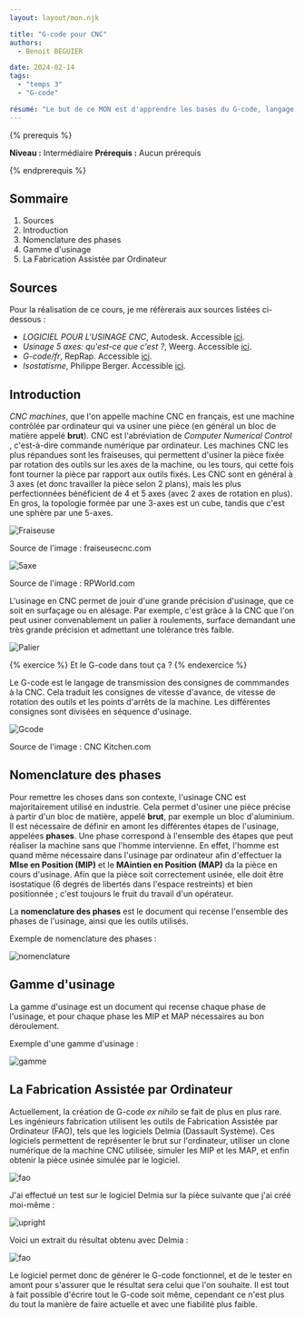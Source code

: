 ```yaml
---
layout: layout/mon.njk

title: "G-code pour CNC"
authors:
  - Benoit BEGUIER

date: 2024-02-14
tags: 
  - "temps 3"
  - "G-code"

résumé: "Le but de ce MON est d'apprendre les bases du G-code, langage permettant d'indiquer à une machine CNC (type fraiseuse par exemple) comment usiner une pièce"
---
```


{% prerequis %}

**Niveau :** Intermédiaire
**Prérequis :** Aucun prérequis

{% endprerequis %}

## Sommaire

1. Sources
2. Introduction
3. Nomenclature des phases
4. Gamme d'usinage
5. La Fabrication Assistée par Ordinateur

## Sources

Pour la réalisation de ce cours, je me réfèrerais aux sources listées ci-dessous :

- *LOGICIEL POUR L'USINAGE CNC*, Autodesk. Accessible [ici](https://www.autodesk.fr/solutions/cnc-machining-software).
- *Usinage 5 axes: qu'est-ce que c'est ?*, Weerg. Accessible [ici](https://www.weerg.com/fr/guides/usinage-5-axes-definition).
- *G-code/fr*, RepRap. Accessible [ici](https://reprap.org/wiki/G-code/fr).
- *Isostatisme*, Philippe Berger. Accessible [ici](http://philippe.berger2.free.fr/productique/ressources/isostatisme/isostatisme.htm).

## Introduction

*CNC machines*, que l'on appelle machine CNC en français, est une machine contrôlée par ordinateur qui va usiner une pièce (en général un bloc de matière appelé **brut**). CNC est l'abréviation de *Computer Numerical Control* , c'est-à-dire commande numérique par ordinateur. Les machines CNC les plus répandues sont les fraiseuses, qui permettent d'usiner la pièce fixée par rotation des outils sur les axes de la machine, ou les tours, qui cette fois font tourner la pièce par rapport aux outils fixés. Les CNC sont en général à 3 axes (et donc travailler la pièce selon 2 plans), mais les plus perfectionnées bénéficient de 4 et 5 axes (avec 2 axes de rotation en plus). En gros, la topologie formée par une 3-axes est un cube, tandis que c'est une sphère par une 5-axes.

![Fraiseuse](Fraiseuse.webp)

Source de l'image : fraiseusecnc.com

![5axe](5-axes.webp)

Source de l'image : RPWorld.com

L'usinage en CNC permet de jouir d'une grande précision d'usinage, que ce soit en surfaçage ou en alésage. Par exemple, c'est grâce à la CNC que l'on peut usiner convenablement un palier à roulements, surface demandant une très grande précision et admettant une tolérance très faible.

![Palier](Palier.webp)

{% exercice %}
Et le G-code dans tout ça ?
{% endexercice %}

Le G-code est le langage de transmission des consignes de commmandes à la CNC. Cela traduit les consignes de vitesse d'avance, de vitesse de rotation des outils et les points d'arrêts de la machine. Les différentes consignes sont divisées en séquence d'usinage.

![Gcode](gcode.webp)

Source de l'image : CNC Kitchen.com

## Nomenclature des phases

Pour remettre les choses dans son contexte, l'usinage CNC est majoritairement utilisé en industrie. Cela permet d'usiner une pièce précise à partir d'un bloc de matière, appelé **brut**, par exemple un bloc d'aluminium. Il est nécessaire de définir en amont les différentes étapes de l'usinage, appelées **phases**. Une phase correspond à l'ensemble des étapes que peut réaliser la machine sans que l'homme intervienne. En effet, l'homme est quand même nécessaire dans l'usinage par ordinateur afin d'effectuer la **MIse en Position (MIP)** et le **MAintien en Position (MAP)** da la pièce en cours d'usinage. Afin que la pièce soit correctement usinée, elle doit être isostatique (6 degrés de libertés dans l'espace restreints) et bien positionnée ; c'est toujours le fruit du travail d'un opérateur.

La **nomenclature des phases** est le document qui recense l'ensemble des phases de l'usinage, ainsi que les outils utilisés.

Exemple de nomenclature des phases :

![nomenclature](nomenclature.webp)

## Gamme d'usinage

La gamme d'usinage est un document qui recense chaque phase de l'usinage, et pour chaque phase les MIP et MAP nécessaires au bon déroulement.

Exemple d'une gamme d'usinage :

![gamme](gamme.webp)

## La Fabrication Assistée par Ordinateur

Actuellement, la création de G-code *ex nihilo* se fait de plus en plus rare. Les ingénieurs fabrication utilisent les outils de Fabrication Assistée par Ordinateur (FAO), tels que les logiciels Delmia (Dassault Système). Ces logiciels permettent de représenter le brut sur l'ordinateur, utiliser un clone numérique de la machine CNC utilisée, simuler les MIP et les MAP, et enfin obtenir la pièce usinée simulée par le logiciel.

![fao](fao.webp)

J'ai effectué un test sur le logiciel Delmia sur la pièce suivante que j'ai créé moi-même :

![upright](upright.webp)

Voici un extrait du résultat obtenu avec Delmia :

![fao](fao_exemple.webp)

Le logiciel permet donc de générer le G-code fonctionnel, et de le tester en amont pour s'assurer que le résultat sera celui que l'on souhaite. Il est tout à fait possible d'écrire tout le G-code soit même, cependant ce n'est plus du tout la manière de faire actuelle et avec une fiabilité plus faible.
